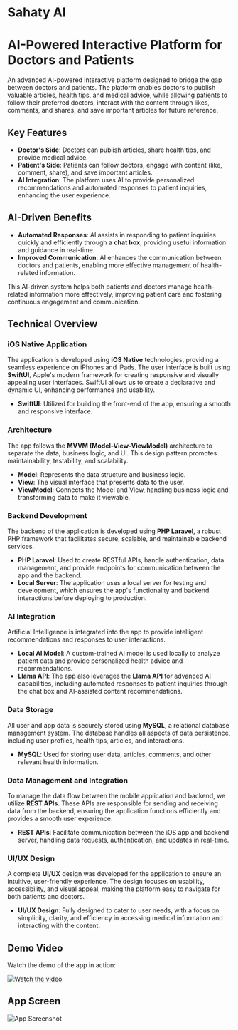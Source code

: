 # Sahaty AI
# AI-Powered Interactive Platform for Doctors and Patients

An advanced AI-powered interactive platform designed to bridge the gap between doctors and patients. The platform enables doctors to publish valuable articles, health tips, and medical advice, while allowing patients to follow their preferred doctors, interact with the content through likes, comments, and shares, and save important articles for future reference.

## Key Features

- **Doctor's Side**: Doctors can publish articles, share health tips, and provide medical advice.
- **Patient's Side**: Patients can follow doctors, engage with content (like, comment, share), and save important articles.
- **AI Integration**: The platform uses AI to provide personalized recommendations and automated responses to patient inquiries, enhancing the user experience.

## AI-Driven Benefits

- **Automated Responses**: AI assists in responding to patient inquiries quickly and efficiently through a **chat box**, providing useful information and guidance in real-time.
- **Improved Communication**: AI enhances the communication between doctors and patients, enabling more effective management of health-related information.

This AI-driven system helps both patients and doctors manage health-related information more effectively, improving patient care and fostering continuous engagement and communication.
 
## Technical Overview

### iOS Native Application

The application is developed using **iOS Native** technologies, providing a seamless experience on iPhones and iPads. The user interface is built using **SwiftUI**, Apple's modern framework for creating responsive and visually appealing user interfaces. SwiftUI allows us to create a declarative and dynamic UI, enhancing performance and usability.

- **SwiftUI**: Utilized for building the front-end of the app, ensuring a smooth and responsive interface.

### Architecture

The app follows the **MVVM (Model-View-ViewModel)** architecture to separate the data, business logic, and UI. This design pattern promotes maintainability, testability, and scalability.

- **Model**: Represents the data structure and business logic.
- **View**: The visual interface that presents data to the user.
- **ViewModel**: Connects the Model and View, handling business logic and transforming data to make it viewable.

### Backend Development

The backend of the application is developed using **PHP Laravel**, a robust PHP framework that facilitates secure, scalable, and maintainable backend services. 

- **PHP Laravel**: Used to create RESTful APIs, handle authentication, data management, and provide endpoints for communication between the app and the backend.
- **Local Server**: The application uses a local server for testing and development, which ensures the app's functionality and backend interactions before deploying to production.

### AI Integration

Artificial Intelligence is integrated into the app to provide intelligent recommendations and responses to user interactions.

- **Local AI Model**: A custom-trained AI model is used locally to analyze patient data and provide personalized health advice and recommendations.
- **Llama API**: The app also leverages the **Llama API** for advanced AI capabilities, including automated responses to patient inquiries through the chat box and AI-assisted content recommendations.

### Data Storage

All user and app data is securely stored using **MySQL**, a relational database management system. The database handles all aspects of data persistence, including user profiles, health tips, articles, and interactions.

- **MySQL**: Used for storing user data, articles, comments, and other relevant health information.
  
### Data Management and Integration

To manage the data flow between the mobile application and backend, we utilize **REST APIs**. These APIs are responsible for sending and receiving data from the backend, ensuring the application functions efficiently and provides a smooth user experience.

- **REST APIs**: Facilitate communication between the iOS app and backend server, handling data requests, authentication, and updates in real-time.

### UI/UX Design

A complete **UI/UX** design was developed for the application to ensure an intuitive, user-friendly experience. The design focuses on usability, accessibility, and visual appeal, making the platform easy to navigate for both patients and doctors.

- **UI/UX Design**: Fully designed to cater to user needs, with a focus on simplicity, clarity, and efficiency in accessing medical information and interacting with the content.

## Demo Video

Watch the demo of the app in action:

[![Watch the video](https://img.youtube.com/vi/https://www.youtube.com/watch?v=6w36W1DZI6s/0.jpg)](https://www.youtube.com/watch?v=6w36W1DZI6s)

## App Screen
![App Screenshot](https://github.com/aboashraf169/Sahaty/raw/main/assets/screenshot.png)




